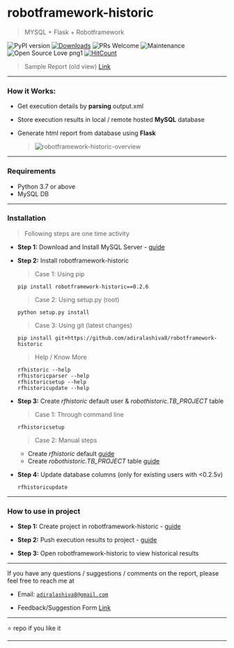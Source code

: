 # robotframework-historic

> MYSQL + Flask + Robotframework

![PyPI version](https://badge.fury.io/py/robotframework-historic.svg)
[![Downloads](https://pepy.tech/badge/robotframework-historic)](https://pepy.tech/project/robotframework-historic)
![PRs Welcome](https://img.shields.io/badge/PRs-welcome-brightgreen.svg?style=flat-square)
![Maintenance](https://img.shields.io/badge/Maintained%3F-yes-green.svg)
![Open Source Love png1](https://badges.frapsoft.com/os/v1/open-source.png?v=103)
[![HitCount](http://hits.dwyl.io/adiralashiva8/robotframework-historic.svg)](http://hits.dwyl.io/adiralashiva8/robotframework-historic)


 > Sample Report (old view) [Link](https://rfhistoric.netlify.com/)

---

### How it Works:

- Get execution details by __parsing__ output.xml
- Store execution results in local / remote hosted __MySQL__ database
- Generate html report from database using __Flask__

  > <img src="https://i.ibb.co/PzVNGfN/robotframework-historic-overview.png" alt="robotframework-historic-overview">

---

### Requirements

 - Python 3.7 or above
 - MySQL DB

---

### Installation
  > Following steps are one time activity

 - __Step 1:__ Download and Install MySQL Server - [guide](https://bit.ly/2GrUUZ9)

 - __Step 2:__ Install robotframework-historic

    > Case 1: Using pip
    ```
    pip install robotframework-historic==0.2.6
    ```

    > Case 2: Using setup.py (root)
    ```
    python setup.py install
    ```

    > Case 3: Using git (latest changes)
    ```
    pip install git+https://github.com/adiralashiva8/robotframework-historic
    ```

   > Help / Know More
   ```
   rfhistoric --help
   rfhistoricparser --help
   rfhistoricsetup --help
   rfhistoricupdate --help
   ```

 - __Step 3:__ Create *rfhistoric* default user & *robothistoric.TB_PROJECT* table

    > Case 1: Through command line
    ```
    rfhistoricsetup
    ```

    > Case 2: Manual steps
      - Create *rfhistoric* default [guide](https://bit.ly/2PIOTfI)
      - Create *robothistoric.TB_PROJECT* table [guide](https://bit.ly/2Tv2tV5)

  - __Step 4:__ Update database columns (only for existing users with <0.2.5v)

    ```
    rfhistoricupdate
    ```

---

### How to use in project

 - __Step 1:__ Create project in robotframework-historic - [guide](https://bit.ly/38JskhS)

 - __Step 2:__ Push execution results to project - [guide](https://bit.ly/35sSY09)

 - __Step 3:__ Open robotframework-historic to view historical results

---

If you have any questions / suggestions / comments on the report, please feel free to reach me at

 - Email: <a href="mailto:adiralashiva8@gmail.com?Subject=Robotframework%20historic" target="_blank">`adiralashiva8@gmail.com`</a>
 
 - Feedback/Suggestion Form [Link](https://forms.gle/ecdzxQismbPmmYiE6)

---

:star: repo if you like it

---
